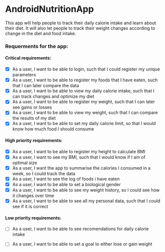 # AndroidNutritionApp
 
 This app will help people to track their daily calorie intake and learn about their diet. It will also let people to track their weight changes according to change in the diet and food intake.
 
 ### Requerments for the app: ###
 
 #### Critical requirements: ####
 - [x] As a user, I want to be able to login, such that I could register my unique parameters
 - [x] As a user, I want to be able to register my foods that I have eaten, such that I can later compare the data
 - [x] As a user, I want to be able to view my daily calorie intake, such that I can track changes and optimize my diet
 - [x] As a user, I want to be able to register my weight, such that I can later see gains or losses
 - [x] As a user, I want to be able to view my weight, such that I can compare the results of my diet
 - [x] As a user, I want to be able to set my daily calorie limit, so that I would know how much food I should consume
  #### High priority requirements: ####
 - [x] As a user, I want to be able to register my height to calculate BMI
 - [x] As a user, I want to see my BMI, such that I would know if I am of optimal size
 - [x] As a user, I want the app to summarise the calories I consumed in a week, so I could track the data
 - [x] As a user, I want to see the log of foods i have eaten
 - [x] As a user, I want to be able to set a biological gender
 - [x] As a user, I want to be able to see my weight history, so I could see how it changes over time
 - [x] As a user, I want to be able to see all my personal data, such that I could see if it is correct
#### Low priority requirements: ####
 - [ ] As a user, I want to be able to see recomendations for daily calorie intake
 - [ ] As a user, I want to be able to set a goal to either lose or gain weight

